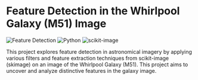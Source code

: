 # Feature Detection in the Whirlpool Galaxy (M51) Image

![Feature Detection](https://img.shields.io/badge/Feature%20Detection-Whirlpool%20Galaxy%20(M51)-brightgreen.svg)
![Python](https://img.shields.io/badge/Python-3.7%2B-blue.svg)
![scikit-image](https://img.shields.io/badge/scikit--image-0.18%2B-orange.svg)

This project explores feature detection in astronomical imagery by applying various filters and feature extraction techniques from scikit-image (skimage) on an image of the Whirlpool Galaxy (M51). This project aims to uncover and analyze distinctive features in the galaxy image.
